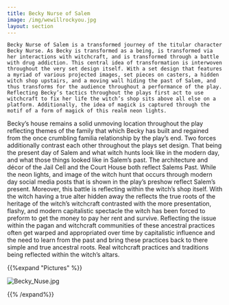 ```yaml
---
title: Becky Nurse of Salem
image: /img/wewillrockyou.jpg
layout: section
---	
```


	Becky Nurse of Salem is a transformed journey of the titular character Becky Nurse. As Becky is transformed as a being, is transformed via her interactions with witchcraft, and is transformed through a battle with drug addiction. This central idea of transformation is interwoven throughout the very set design itself. With a set design that features a myriad of various projected images, set pieces on casters, a hidden witch shop upstairs, and a moving wall hiding the past of Salem, and thus transforms for the audience throughout a performance of the play. 
	Reflecting Becky’s tactics throughout the plays first act to use witchcraft to fix her life the witch’s shop sits above all else on a platform. Additionally, the idea of magick is captured through the motif of a form of magick of this realm neon lights.
Becky’s house remains a solid unmoving location throughout the play reflecting themes of the family that which Becky has built and regained from the once crumbling familia relationship by the play’s end. 
	Two forces additionally contrast each other throughout the plays set design. That being the present day of Salem and what witch hunts look like in the modern day, and what those things looked like in Salem’s past. The architecture and décor of the Jail Cell and the Court House both reflect Salems Past. While the neon lights, and image of the witch hunt that occurs through modern day social media posts that is shown in the play’s preshow reflect Salem’s present. Moreover, this battle is reflecting within the witch’s shop itself. With the witch having a true alter hidden away the reflects the true roots of the heritage of the witch’s witchcraft contrasted with the more presentation, flashy, and modern capitalistic spectacle the witch has been forced to preform to get the money to pay her rent and survive. Reflecting the issue within the pagan and witchcraft communities of these ancestral practices often get warped and appropriated over time by capitalistic influence and the need to learn from the past and bring these practices back to there simple and true ancestral roots. Real witchcraft practices and traditions being reflected within the witch’s altars.

{{%expand "Pictures" %}}

![Becky_Nuse.jpg](/Becky_Nurse.jpg)

{{% /expand%}}
